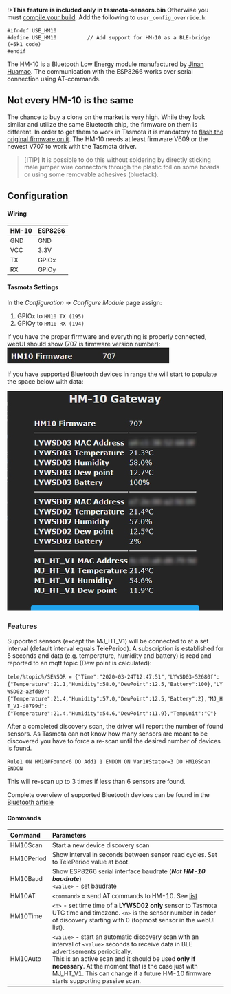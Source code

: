 !>**This feature is included only in tasmota-sensors.bin** 
Otherwise you must [compile your build](compile-your-build). Add the following to `user_config_override.h`:
```
#ifndef USE_HM10
#define USE_HM10          // Add support for HM-10 as a BLE-bridge (+5k1 code)
#endif
```

The HM-10 is a Bluetooth Low Energy module manufactured by [Jinan Huamao](http://www.jnhuamao.cn/bluetooth.asp). The communication with the ESP8266 works over serial connection using AT-commands.

## Not every HM-10 is the same

The chance to buy a clone on the market is very high. While they look similar and utilize the same Bluetooth chip, the firmware on them is different. In order to get them to work in Tasmota it is mandatory to [flash the original firmware on it](https://github.com/Jason2866/CCLoader). The HM-10 needs at least firmware V609 or the newest V707 to work with the Tasmota driver.

> [!TIP] It is possible to do this without soldering by directly sticking male jumper wire connectors through the plastic foil on some boards or using some removable adhesives (bluetack).  

## Configuration

#### Wiring
| HM-10   | ESP8266 |
|---|---|
|GND   |GND   
|VCC   |3.3V
|TX   | GPIOx
|RX   | GPIOy

#### Tasmota Settings 
In the _Configuration -> Configure Module_ page assign:
1. GPIOx to `HM10 TX (195)`
2. GPIOy to `HM10 RX (194)`

If you have the proper firmware and everything is properly connected, webUI should show (707 is firmware version number):
![Config success](../_media/hm10_config_success.jpg)

If you have supported Bluetooth devices in range the will start to populate the space below with data:

![Showing data](../_media/hm10_config1.jpg)

### Features
Supported sensors (except the MJ_HT_V1) will be connected to at a set interval (default interval equals TelePeriod). A subscription is established for 5 seconds and data (e.g. temperature, humidity and battery) is read and reported to an mqtt topic (Dew point is calculated):

`tele/%topic%/SENSOR = {"Time":"2020-03-24T12:47:51","LYWSD03-52680f":{"Temperature":21.1,"Humidity":58.0,"DewPoint":12.5,"Battery":100},"LYWSD02-a2fd09":{"Temperature":21.4,"Humidity":57.0,"DewPoint":12.5,"Battery":2},"MJ_HT_V1-d8799d":{"Temperature":21.4,"Humidity":54.6,"DewPoint":11.9},"TempUnit":"C"}`

After a completed discovery scan, the driver will report the number of found sensors. As Tasmota can not know how many sensors are meant to be discovered you have to force a re-scan until the desired number of devices is found.
```console
Rule1 ON HM10#Found<6 DO Add1 1 ENDON ON Var1#State<=3 DO HM10Scan ENDON 
```
This will re-scan up to 3 times if less than 6 sensors are found.

Complete overview of supported Bluetooth devices can be found in the [Bluetooth article](/Bluetooth)

#### Commands

Command|Parameters
:---|:---
HM10Scan<a id="hm10scan"></a>|Start a new device discovery scan
HM10Period<a id="hm10period"></a>|Show interval in seconds between sensor read cycles. Set to TelePeriod value at boot.<BR>|`<value>` - set interval in seconds
HM10Baud<a id="hm10baud"></a>|Show ESP8266 serial interface baudrate (***Not HM-10 baudrate***)<BR>`<value>` - set baudrate
HM10AT<a id="hm10at"></a>|`<command>` = send AT commands to HM-10. See [list](http://www.martyncurrey.com/hm-10-bluetooth-4ble-modules/#HM-10%20-%20AT%20commands)
HM10Time <a id="hm10time"></a>|`<n>` - set time time of a **LYWSD02 only** sensor to Tasmota UTC time and timezone. `<n>` is the sensor number in order of discovery starting with 0 (topmost sensor in the webUI list).
HM10Auto <a id="hm10auto"></a>|`<value>` - start an automatic discovery scan with an interval of  `<value>` seconds to receive data in BLE advertisements periodically.<BR>This is an active scan and it should be used **only if necessary**. At the moment that is the case just with MJ_HT_V1. This can change if a future HM-10 firmware starts supporting passive scan.